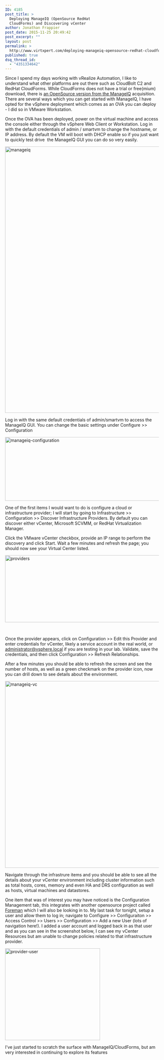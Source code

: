 ```yaml
---
ID: 4185
post_title: >
  Deploying ManageIQ (OpenSource RedHat
  CloudForms) and Discovering vCenter
author: Jonathan Frappier
post_date: 2015-11-25 20:49:42
post_excerpt: ""
layout: post
permalink: >
  http://www.virtxpert.com/deploying-manageiq-opensource-redhat-cloudforms-and-discovering-vcenter/
published: true
dsq_thread_id:
  - "4351334642"
---
```

Since I spend my days working with vRealize Automation, I like to understand what other platforms are out there such as CloudBolt C2 and RedHat CloudForms. While CloudForms does not have a trial or free(mium) download, there is <a href="http://manageiq.org/" target="_blank">an OpenSource version from the ManageIQ</a> acquisition. There are several ways which you can get started with ManageIQ, I have opted for the vSphere deployment which comes as an OVA you can deploy - I did so in VMware Workstation.

Once the OVA has been deployed, power on the virtual machine and access the console either through the vSphere Web Client or Workstation. Log in with the default credentials of admin / smartvm to change the hostname, or IP address. By default the VM will boot with DHCP enable so if you just want to quickly test drive  the ManageIQ GUI you can do so very easily.

<a href="http://www.virtxpert.com/wp-content/uploads/2015/11/manageiq.png"><img class="aligncenter size-full wp-image-4186" src="http://www.virtxpert.com/wp-content/uploads/2015/11/manageiq.png" alt="manageiq" width="1674" height="870" /></a>

Log in with the same default credentials of admin/smartvm to access the ManageIQ GUI. You can change the basic settings under Configure &gt;&gt; Configuration

<a href="http://www.virtxpert.com/wp-content/uploads/2015/11/manageiq-configuration.png"><img class="aligncenter size-full wp-image-4187" src="http://www.virtxpert.com/wp-content/uploads/2015/11/manageiq-configuration.png" alt="manageiq-configuration" width="901" height="208" /></a>

One of the first items I would want to do is configure a cloud or infrastructure provider; I will start by going to Infrastructure &gt;&gt; Configuration &gt;&gt; Discover Infrastructure Providers. By default you can discover either vCenter, Microsoft SCVMM, or RedHat Virtualization Manager.

Click the VMware vCenter checkbox, provide an IP range to perform the discovery and click Start. Wait a few minutes and refresh the page; you should now see your Virtual Center listed.

<a href="http://www.virtxpert.com/wp-content/uploads/2015/11/providers.png"><img class="aligncenter size-full wp-image-4188" src="http://www.virtxpert.com/wp-content/uploads/2015/11/providers.png" alt="providers" width="717" height="219" /></a>

&nbsp;

Once the provider appears, click on Configuration &gt;&gt; Edit this Provider and enter credentials for vCenter, likely a service account in the real world, or administrator@vsphere.local if you are testing in your lab. Validate, save the credentials, and then click Configuration &gt;&gt; Refresh Relationships.

After a few minutes you should be able to refresh the screen and see the number of hosts, as well as a green checkmark on the provider icon, now you can drill down to see details about the environment.

<a href="http://www.virtxpert.com/wp-content/uploads/2015/11/manageiq-vc.png"><img class="aligncenter size-full wp-image-4191" src="http://www.virtxpert.com/wp-content/uploads/2015/11/manageiq-vc.png" alt="manageiq-vc" width="1675" height="610" /></a>

Navigate through the infrastrure items and you should be able to see all the details about your vCenter environment including cluster information such as total hosts, cores, memory and even HA and DRS configuration as well as hosts, virtual machines and datastores.

One item that was of interest you may have noticed is the Configuration Management tab, this integrates with another opensource project called <a href="http://theforeman.org/" target="_blank">Foreman</a> which I will also be looking in to. My last task for tonight, setup a user and allow them to log in; navigate to Configure &gt;&gt; Configuraiton &gt;&gt; Access Control &gt;&gt; Users &gt;&gt; Configuration &gt;&gt; Add a new User (lots of navigation here!). I added a user account and logged back in as that user and as you can see in the screenshot below, I can see my vCenter Resources but am unable to change policies related to that infrastructure provider.

<a href="http://www.virtxpert.com/wp-content/uploads/2015/11/provider-user.png"><img class="aligncenter size-full wp-image-4192" src="http://www.virtxpert.com/wp-content/uploads/2015/11/provider-user.png" alt="provider-user" width="311" height="300" /></a>

I've just started to scratch the surface with ManageIQ/CloudForms, but am very interested in continuing to explore its features